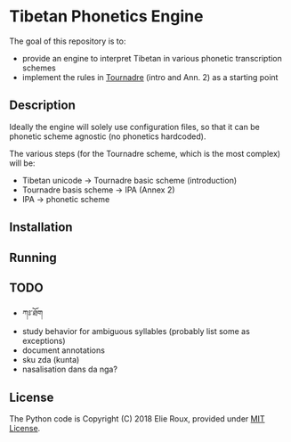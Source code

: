 # Tibetan Phonetics Engine

The goal of this repository is to:
- provide an engine to interpret Tibetan in various phonetic transcription schemes
- implement the rules in [Tournadre](http://www.worldcat.org/oclc/916715611) (intro and Ann. 2) as a starting point

## Description

Ideally the engine will solely use configuration files, so that it can be phonetic scheme agnostic (no phonetics hardcoded).

The various steps (for the Tournadre scheme, which is the most complex) will be:
- Tibetan unicode -> Tournadre basic scheme (introduction)
- Tournadre basis scheme -> IPA (Annex 2)
- IPA -> phonetic scheme

## Installation

## Running

## TODO

- ཀཿ་ཐོག
- study behavior for ambiguous syllables (probably list some as exceptions)
- document annotations
- sku zda (kunta)
- nasalisation dans da nga?

## License

The Python code is Copyright (C) 2018 Elie Roux, provided under [MIT License](LICENSE).
